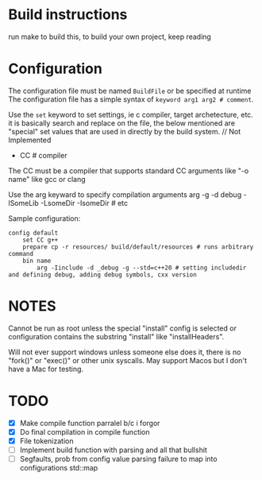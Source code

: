 # Build instructions
run make to build this, to build your own project, keep reading

# Configuration

The configuration file must be named ```BuildFile``` or be specified at runtime
The configuration file has a simple syntax of ```keyword arg1 arg2 # comment```.

Use the ```set``` keyword to set settings, ie c compiler, target archetecture, etc. it is basically search and replace on the file, the below mentioned are "special" set values that are used in directly by the build system. // Not Implemented

- CC # compiler

The CC must be a compiler that supports standard CC arguments like "-o name" like gcc or clang

Use the arg keyward to specify compilation arguments
    arg -g -d debug -lSomeLib -LsomeDir -IsomeDir # etc

Sample configuration:

    config default
        set CC g++
        prepare cp -r resources/ build/default/resources # runs arbitrary command
        bin name
            arg -Iinclude -d _debug -g --std=c++20 # setting includedir and defining debug, adding debug symbols, cxx version

# NOTES 
Cannot be run as root unless the special "install" config is selected or configuration contains the substring "install" like "installHeaders".

Will not ever support windows unless someone else does it, there is no "fork()" or "exec()" or other unix syscalls.
May support Macos but I don't have a Mac for testing.




# TODO
- [x] Make compile function parralel b/c i forgor
- [x] Do final compilation in compile function
- [x] File tokenization
- [ ] Implement build function with parsing and all that bullshit
- [ ] Segfaults, prob from config value parsing failure to map into configurations std::map
